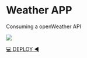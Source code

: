 # Weather APP

Consuming a openWeather API

<img src="https://i.ibb.co/kSSSt2Y/Screenshot-1.png">

[💻 DEPLOY ◀ ](https://weatherapp-livid-five.vercel.app/)
